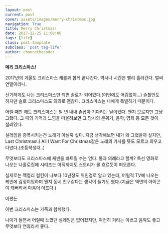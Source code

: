 ```yaml
---
layout: post
current: post
cover: assets/images/merry-christmas.jpg
navigation: True
title: Merry Christmas!
date: 2017-12-25 11:00:00
tags: [life]
class: post-template
subclass: 'post tag-life'
author: chancethecoder
---
```


**메리 크리스마스!**

2017년의 겨울도 크리스마스 캐롤과 함께 끝나간다. 역시나 시간은 빨리 흘러간다. 벌써 연말이라니.

신기하게도 나는 크리스마스만 되면 솔로가 되어있다.(이번에도 어김없이...) 슬플만도 하지만 솔로 크리스마스도 의외로 괜찮다. 크리스마스는 나에게 특별하기 때문이다.

어릴 때만 해도 크리스마스는 일 년 내내 손꼽아 기다리는 날이었다. 왠지 모르지만 그냥 그랬다. 그 때의 기억과 느낌을 떠올려보면 그 당시의 분위기, 음악, 영화 등 모든 것이 설레였다.

설레임을 증폭시키는건 노래가 아닐까 싶다. 지금 생각해보면 내가 왜 그랬을까 싶지만, Last Christmas나 All I Want For Christmas같은 노래의 가사를 뜻도 모르고 외우고 다녔다.(초등학생때..)

무엇보다도 크리스마스에 케빈을 빠트릴 수는 없다. 통과 의례라고 할까? 특선 영화로 나오는 나홀로집에 시리즈는 아직까지도 스토리가 물 흐르듯이 떠오른다.

실제로는 맥컬리 컬킨이 나보다 10년정도 위인걸로 알고 있는데, 어릴적 TV에 나오는 케빈에 감정이입하며 왠지 동네 친구같다는 생각이 들기도 했다.(지금은 역변의 아이콘이 돼버려서 마음이 아프다.)

어쨌든

이번 크리스마스는 가족과 함께했다.

나이가 들면서 어릴때 느꼈던 설레임은 없어졌지만, 여전히 거리는 이쁘고 음악도 좋고 무엇보다 연휴라서 좋다.